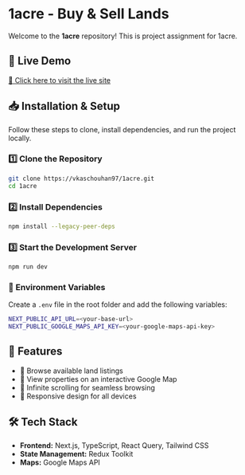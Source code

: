 # 1acre - Buy & Sell Lands

Welcome to the **1acre** repository! This is project assignment for 1acre.

## 🚀 Live Demo
[🔗 Click here to visit the live site](https://1acre-gamma.vercel.app/)

## 📥 Installation & Setup
Follow these steps to clone, install dependencies, and run the project locally.

### 1️⃣ Clone the Repository
```sh
git clone https://vkaschouhan97/1acre.git
cd 1acre
```

### 2️⃣ Install Dependencies
```sh
npm install --legacy-peer-deps
```

### 3️⃣ Start the Development Server
```sh
npm run dev
```
### 🔧 Environment Variables
Create a `.env` file in the root folder and add the following variables:
```sh
NEXT_PUBLIC_API_URL=<your-base-url>
NEXT_PUBLIC_GOOGLE_MAPS_API_KEY=<your-google-maps-api-key>
```

## 📌 Features
- 🏡 Browse available land listings
- 📍 View properties on an interactive Google Map
- 🔄 Infinite scrolling for seamless browsing
- 🔗 Responsive design for all devices

## 🛠️ Tech Stack
- **Frontend:** Next.js, TypeScript, React Query, Tailwind CSS
- **State Management:** Redux Toolkit
- **Maps:** Google Maps API


